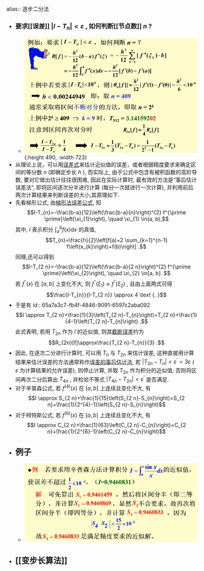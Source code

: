 alias:: 逐步二分法

- ### 要求[[误差]]  $\left|I-T_{n}\right|<\varepsilon$ , 如何判断[[节点数]]  $n$ ?
	- ![image.png](../assets/image_1705431475946_0.png){:height 490, :width 723}
- 从理论上说，可以用[误差式]([[求积公式截断误差]])来估计近似值的误差，或者根据精度要求来确定区间的等分数  $n$  (即确定步长  $h$  ), 而实际上, 由于公式中包含有被积函数的高阶导数, 要对它做出估计往往很困难, 因此在实际计算时, 最有效的方法是“事后估计误差法”, 即将区间逐次分半进行计算 (每分一次就进行一次计算), 并利用前后两次计算结果来判断误差的大小,其原理如下.
- 先看梯形公式, 由[梯形法误差公式](((65a547c4-08c4-4357-830b-77a440f900b1))), 知
  $$I-T_{n}=-\frac{b-a}{12}\left(\frac{b-a}{n}\right)^{2} f^{\prime \prime}\left(\xi_{1}\right), \quad \xi_{1} \in(a, b),$$
  其中,  $I$  表示积分  $\int_{a}^{b} f(x) \mathrm{d} x$  的真值,  
  $$T_{n}=\frac{h}{2}\left[f(a)+2 \sum_{k=1}^{n-1} f\left(x_{k}\right)+f(b)\right] .$$
  同理,还可以得到
  $$I-T_{2 n}=-\frac{b-a}{12}\left(\frac{b-a}{2 n}\right)^{2} f^{\prime \prime}\left(\xi_{2}\right), \quad \xi_{2} \in[a, b] .$$
  若  $f^{\prime \prime}(x)$  在  $[a, b]$  上变化不大, 则  $f^{\prime \prime}\left(\xi_{1}\right) \approx f^{\prime \prime}\left(\xi_{2}\right)$ , 且由上面两式可得
  $$\frac{I-T_{n}}{I-T_{2 n}} \approx 4 \text {. }$$
- 于是有
  id:: 65a7a3c7-fb4f-4846-9091-6597c2aba092
  $$I \approx T_{2 n}+\frac{1}{3}\left(T_{2 n}-T_{n}\right)=T_{2 n}+\frac{1}{4-1}\left(T_{2 n}-T_{n}\right) .$$
  此式表明, 若用  $T_{2 n}$  作为  $I$  的近似值, 则其[截断误差]([[求积公式截断误差]])约为  
  $$R_{2n}[f]\approx\frac{T_{2 n}-T_{n}}{3} .$$
- 因此, 在逐次二分进行计算时, 可以用  $T_{n}$  与  $T_{2 n}$  来估计误差, 这种直接用计算结果来估计误差的方法通常称作[误差的事后估计法]([[事后误差估计]]), 若  $\left|T_{2 n}-T_{n}\right|<\varepsilon^{\prime}=3 \varepsilon$  (  $\varepsilon$  为计算结果的允许误差), 则停止计算, 并取  $T_{2 n}$  作为积分的近似值; 否则将区间再次二分后算出  $T_{4 n}$ , 并检验不等式  $\left|T_{4 n}-T_{2 n}\right|<\varepsilon^{\prime}$  是否满足.
- 对于辛普森公式, 若  $f^{(4)}(x)$  在  $[a, b]$  上连续且变化不大, 有
  $$I \approx S_{2 n}+\frac{1}{15}\left(S_{2 n}-S_{n}\right)=S_{2 n}+\frac{1}{2^{4}-1}\left(S_{2 n}-S_{n}\right)$$
- 对于柯特斯公式, 若  $f^{(6)}(x)$  在  $[a, b]$  上连续且变化不大, 有
  $$I \approx C_{2 n}+\frac{1}{63}\left(C_{2 n}-C_{n}\right)=C_{2 n}+\frac{1}{2^{6}-1}\left(C_{2 n}-C_{n}\right)$$
- ## 例子
	- ![image.png](../assets/image_1705436142360_0.png)
- ## [[变步长算法]]